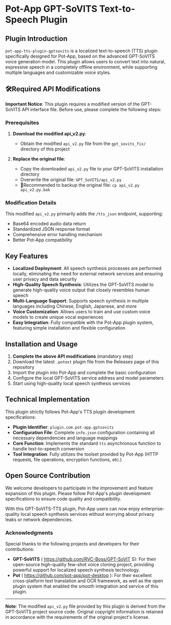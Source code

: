 # Pot-App GPT-SoVITS Text-to-Speech Plugin

## Plugin Introduction

`pot-app-tts-plugin-gptsovits` is a localized text-to-speech (TTS) plugin specifically designed for Pot-App, based on the advanced GPT-SoVITS voice generation model. This plugin allows users to convert text into natural, expressive speech in a completely offline environment, while supporting multiple languages and customizable voice styles.

## 🛠️Required API Modifications

**Important Notice**: This plugin requires a modified version of the GPT-SoVITS API interface file. Before use, please complete the following steps:

### Prerequisites

1. **Download the modified api_v2.py**:
   - Obtain the modified `api_v2.py` file from the `gpt_sovits_fix/` directory of this project

2. **Replace the original file**:
   - Copy the downloaded `api_v2.py` file to your GPT-SoVITS installation directory
   - Overwrite the original file: `GPT_SoVITS/api_v2.py`
   - 📝Recommended to backup the original file: `cp api_v2.py api_v2.py.bak`

### Modification Details
This modified `api_v2.py` primarily adds the `/tts_json` endpoint, supporting:
- Base64 encoded audio data return
- Standardized JSON response format
- Comprehensive error handling mechanism
- Better Pot-App compatibility

## Key Features

- **Localized Deployment**: All speech synthesis processes are performed locally, eliminating the need for external network services and ensuring user privacy and data security
- **High-Quality Speech Synthesis**: Utilizes the GPT-SoVITS model to generate high-quality voice output that closely resembles human speech
- **Multi-Language Support**: Supports speech synthesis in multiple languages including Chinese, English, Japanese, and more
- **Voice Customization**: Allows users to train and use custom voice models to create unique vocal experiences
- **Easy Integration**: Fully compatible with the Pot-App plugin system, featuring simple installation and flexible configuration

## Installation and Usage

1. **Complete the above API modifications** (mandatory step)
2. Download the latest `.potext` plugin file from the Releases page of this repository
3. Import the plugin into Pot-App and complete the basic configuration
4. Configure the local GPT-SoVITS service address and model parameters
5. Start using high-quality local speech synthesis services

## Technical Implementation

This plugin strictly follows Pot-App's TTS plugin development specifications:

- **Plugin Identifier**: `plugin.com.pot-app.gptsovits`
- **Configuration File**: Complete `info.json` configuration containing all necessary dependencies and language mappings
- **Core Function**: Implements the standard `tts` asynchronous function to handle text-to-speech conversion
- **Tool Integration**: Fully utilizes the toolset provided by Pot-App (HTTP requests, file operations, encryption functions, etc.)

## Open Source Contribution

We welcome developers to participate in the improvement and feature expansion of this plugin. Please follow Pot-App's plugin development specifications to ensure code quality and compatibility.

With this GPT-SoVITS-TTS plugin, Pot-App users can now enjoy enterprise-quality local speech synthesis services without worrying about privacy leaks or network dependencies.

### Acknowledgments

Special thanks to the following projects and developers for their contributions:  
- **GPT-SoVITS** ( https://github.com/RVC-Boss/GPT-SoVIT S): For their open-source high-quality few-shot voice cloning project, providing powerful support for localized speech synthesis technology.
- **Pot** ( https://github.com/pot-app/pot-desktop ): For their excellent cross-platform text translation and OCR framework, as well as the open plugin system that enabled the smooth integration and service of this plugin.

---

**Note**: The modified `api_v2.py` file provided by this plugin is derived from the GPT-SoVITS project source code. Original copyright information is retained in accordance with the requirements of the original project's license.
